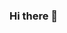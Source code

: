 ### Hi there 👋

<!--
**YuliaK4287/YuliaK4287** is a ✨ _special_ ✨ repository because its `README.md` (this file) appears on your GitHub profile.

Here are some ideas to get you started:

- 👋 Hi, I’m @Yulia
- 👀 I’m Account Manager at Rubrain.com and Smartbrain.io
- 💞 I’m looking to collaborate with developers on different stack of our company's projects.
- The programmers we always need:
- Backend: Java, Python, PHP.
- Frontend: Angular, React, Vue
- Mobile: Swift, Kotlin, Java
- 📫 Please contact me yulia.k@rubrain.com
- Telegram @yulia_manager_rubrain
